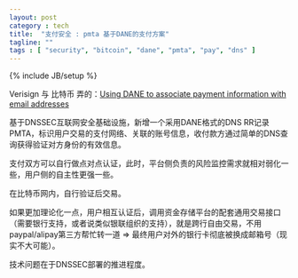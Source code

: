 ```yaml
---
layout: post
category : tech
title:  "支付安全 : pmta 基于DANE的支付方案"
tagline: ""
tags : [ "security", "bitcoin", "dane", "pmta", "pay", "dns" ] 
---
```

{% include JB/setup %}

Verisign 与 比特币 弄的：[Using DANE to associate payment information with email addresses](https://tools.ietf.org/html/draft-wiley-paymentassoc-00)

基于DNSSEC互联网安全基础设施，新增一个采用DANE格式的DNS RR记录PMTA，标识用户交易的支付网络、关联的账号信息，收付款方通过简单的DNS查询获得验证对方身份的有效信息。

支付双方可以自行做点对点认证，此时，平台侧负责的风险监控需求就相对弱化一些，用户侧的自主性更强一些。

在比特币网内，自行验证后交易。

如果更加理论化一点，用户相互认证后，调用资金存储平台的配套通用交易接口（需要银行支持，或者说类似银联组织的支持），就是跨行自由交易，不用paypal/alipay第三方帮忙转一道 => 最终用户对外的银行卡彻底被换成邮箱号（现实不大可能）。

技术问题在于DNSSEC部署的推进程度。
